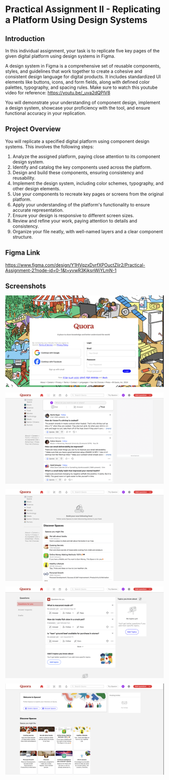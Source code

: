 # Practical Assignment II - Replicating a Platform Using Design Systems

## Introduction

In this individual assignment, your task is to replicate five key pages of the given digital platform
using design systems in Figma.

A design system in Figma is a comprehensive set of reusable components, styles, and guidelines
that work together to create a cohesive and consistent design language for digital products. It
includes standardized UI elements like buttons, icons, and form fields, along with defined color
palettes, typography, and spacing rules.
Make sure to watch this youtube video for reference: https://youtu.be/_uva2dQPlV8

You will demonstrate your understanding of component design, implement a design system,
showcase your proficiency with the tool, and ensure functional accuracy in your replication.


## Project Overview
You will replicate a specified digital platform using component design systems. This involves the
following steps:
1. Analyze the assigned platform, paying close attention to its component design system.
2. Identify and catalog the key components used across the platform.
3. Design and build these components, ensuring consistency and reusability.
4. Implement the design system, including color schemes, typography, and other design
elements.
5. Use your components to recreate key pages or screens from the original platform.
6. Apply your understanding of the platform's functionality to ensure accurate
representation.
7. Ensure your design is responsive to different screen sizes.
8. Review and refine your work, paying attention to details and consistency.
9. Organize your file neatly, with well-named layers and a clear component structure.


## Figma Link
https://www.figma.com/design/Y1HVqzxDyrfXPOuctZlir2/Practical-Assignment-2?node-id=0-1&t=yvwR3KjksnWjYLmN-1


## Screenshots

![SS1](SS1.png)

![SS1](SS2.png)

![SS1](SS3.png)

![SS1](SS4.png)

![SS1](SS5.png)



